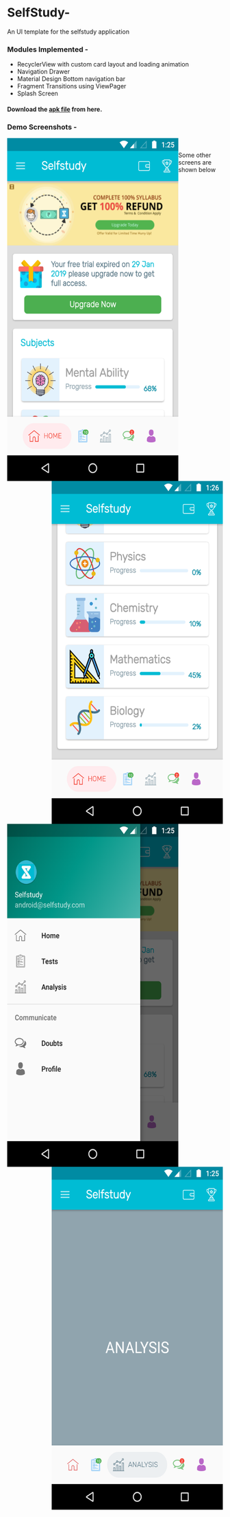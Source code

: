 # SelfStudy-
An UI template for the selfstudy application

### Modules Implemented - 
  - RecyclerView with custom card layout and loading animation
  - Navigation Drawer
  - Material Design Bottom navigation bar
  - Fragment Transitions using ViewPager
  - Splash Screen

#### Download the [apk file](https://drive.google.com/open?id=1XDIsuIRp5Oxk2p2Z3dqluvRuq1LVhwUY) from here.
  
### Demo Screenshots - 

<p>
  <img align="left" width="400" height="800" src="https://github.com/suvamjain/SelfStudy-/blob/master/demo_screenshots/home.png">
  
  <img align="right" width="400" height="800" src="https://github.com/suvamjain/SelfStudy-/blob/master/demo_screenshots/subjects.png">
</p>
 
<br /> <p>Some other screens are shown below </p><br />
  
<img align="left" width="400" height="800" src="https://github.com/suvamjain/SelfStudy-/blob/master/demo_screenshots/nav_bar.png">

<img align="right" width="400" height="800" src="https://github.com/suvamjain/SelfStudy-/blob/master/demo_screenshots/other_tabs.png">


